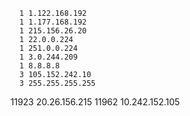       1 1.122.168.192
      1 1.177.168.192
      1 215.156.26.20
      1 22.0.0.224
      1 251.0.0.224
      1 3.0.244.209
      1 8.8.8.8
      3 105.152.242.10
      3 255.255.255.255
  11923 20.26.156.215
  11962 10.242.152.105

